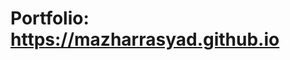# Portfolio: <a href="https://mazharrasyad.github.io" target="_blank">https://mazharrasyad.github.io</a>
